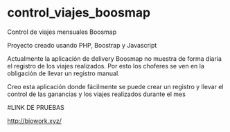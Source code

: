 # control_viajes_boosmap

Control de viajes mensuales Boosmap

Proyecto creado usando PHP, Boostrap y Javascript

Actualmente la aplicación de delivery Boosmap no muestra de forma diaria el registro de los viajes realizados.
Por esto los choferes se ven en la obligación de llevar un registro manual.

Creo esta aplicación donde fácilmente se puede crear un registro y llevar el control de las ganancias y los viajes
realizados durante el mes

#LINK DE PRUEBAS

http://biowork.xyz/
